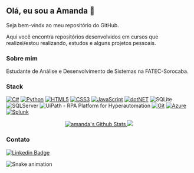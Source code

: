 ## Olá, eu sou a Amanda :wave:

Seja bem-vindx ao meu repositório do GitHub.

Aqui você encontra repositórios desenvolvidos em cursos que realizei/estou realizando, estudos e alguns projetos pessoais.



### Sobre mim​

Estudante de Análise e Desenvolvimento de Sistemas na FATEC-Sorocaba.


### Stack

[![C#](https://img.shields.io/badge/C%23-239120?style=for-the-badge&logo=c-sharp&logoColor=white)](https://github.com/amandashichinoe?tab=repositories&q=&type=&language=csharp)
[![Python](https://img.shields.io/badge/Python-00599C?style=for-the-badge&logo=python&logoColor=yellow)](https://github.com/amandashichinoe?tab=repositories&q=&type=&language=python)
[![HTML5](https://img.shields.io/badge/HTML5-E34F26?style=for-the-badge&logo=html5&logoColor=white)](https://github.com/amandashichinoe?tab=repositories&q=&type=&language=html) 
[![CSS3](https://img.shields.io/badge/CSS3-1572B6?style=for-the-badge&logo=css3&logoColor=white)](https://github.com/amandashichinoe)
[![JavaScript](https://img.shields.io/badge/JavaScript-F7DF1E?style=for-the-badge&logo=javascript&logoColor=black)](https://github.com/amandashichinoe?tab=repositories&q=&type=&language=javascript)
[![dotNET](https://img.shields.io/badge/.NET-FFF?style=for-the-badge&logo=dotnet&logoColor=512BD4)](https://dotnet.microsoft.com/) 
![SQLite](https://img.shields.io/badge/SQLite-07405E?style=for-the-badge&logo=sqlite&logoColor=white)
![SQLServer](https://img.shields.io/badge/Microsoft%20SQL%20Sever-FFF?style=for-the-badge&logo=microsoft%20sql%20server&logoColor=CC2927)
<img src="https://www.uipath.com/hubfs/Valentin/Brand-Kit/logos/UiPath-full-logo.svg?v=2.0" alt="UiPath - RPA Platform for Hyperautomation">
[![Git](https://img.shields.io/badge/git-FFF?style=for-the-badge&logo=git&logoColor=FF6600)](https://git-scm.com/)  [![Azure](https://img.shields.io/badge/microsoft%20azure-0089D6?style=for-the-badge&logo=microsoft-azure&logoColor=white3)](https://azure.microsoft.com/pt-br/) 
[![Splunk](https://img.shields.io/badge/Splunk-FFF?style=for-the-badge&logo=splunk&logoColor=green)](https://www.splunk.com/)


<p align = "center">
  <a href="https://github.com/amandashichinoe">
    <img alt="amanda's Github Stats" src="https://github-readme-stats.vercel.app/api?username=amandashichinoe&show_icons=true&hide_border=true&theme=monokai" />
  </a>

  <a href="https://github.com/amandashichinoe">
    <img src="https://github-readme-stats.anuraghazra1.vercel.app/api/top-langs/?username=amandashichinoe&langs_count=8&layout=compact&theme=monokai"/>
  </a>
</p>


### Contato

[![Linkedin Badge](https://img.shields.io/badge/LinkedIn-0077B5?style=for-the-badge&logo=linkedin&logoColor=white&link=https://www.linkedin.com/in/amandashichinoe/)](https://www.linkedin.com/in/amandashichinoe/) 



![Snake animation](https://github.com/amandashichinoe/amandashichinoe/blob/output/github-contribution-grid-snake.svg)
